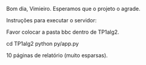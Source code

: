 Bom dia, Vimieiro.
Esperamos que o projeto o agrade.

Instruções para executar o servidor:

Favor colocar a pasta bbc dentro de TP1alg2.

cd TP1alg2
python py/app.py

10 páginas de relatório (muito esparsas).
